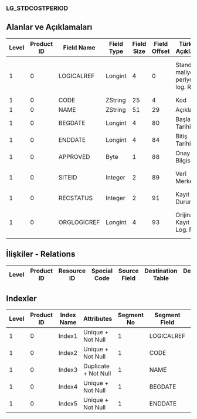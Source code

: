 ### LG_STDCOSTPERIOD

## Alanlar ve Açıklamaları

**Level**|**Product ID**|**Field Name**|**Field Type**|**Field Size**|**Field Offset**|**Türkçe Açıklama**|**Expression**
-----|-----|-----|-----|-----|-----|-----|-----
1|0|LOGICALREF|Longint|4|0|Standart maliyet periyodu log. Ref.|Standart Cost Period Logical Reference
1|0|CODE|ZString|25|4|Kod|Code
1|0|NAME|ZString|51|29|Açıklama|Description
1|0|BEGDATE|Longint|4|80|Başlangıç Tarihi|Beginning Date
1|0|ENDDATE|Longint|4|84|Bitiş Tarihi|End Date
1|0|APPROVED|Byte|1|88|Onay Bilgisi|Approval Info
1|0|SITEID|Integer|2|89|Veri Merkezi|Data Processing Site
1|0|RECSTATUS|Integer|2|91|Kayıt Durumu|Record Status
1|0|ORGLOGICREF|Longint|4|93|Orijinal Kayıt Log. Ref.|Original Record Logical Reference

## İlişkiler - Relations

**Level**|**Product ID**|**Resource ID**|**Special Code**|**Source Field**|**Destination Table**|**Destination Field**|**Relation Type**|**Extra Condition**
-----|-----|-----|-----|-----|-----|-----|-----|-----

## Indexler

**Level**|**Product ID**|**Index Name**|**Attributes**|**Segment No**|**Segment Field**|**Sense**
-----|-----|-----|-----|-----|-----|-----
1|0|Index1|Unique + Not Null|1|LOGICALREF|Ascending
1|0|Index2|Unique + Not Null|1|CODE|Ascending
1|0|Index3|Duplicate + Not Null|1|NAME|Ascending
1|0|Index4|Unique + Not Null|1|BEGDATE|Ascending
1|0|Index5|Unique + Not Null|1|ENDDATE|Ascending
